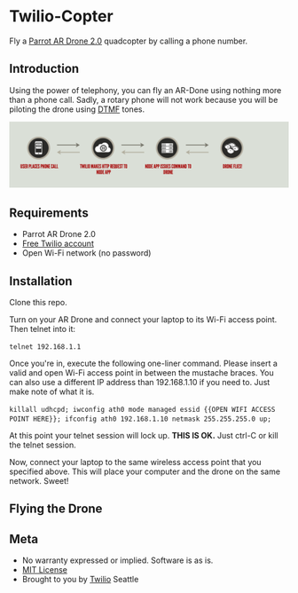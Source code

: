 # Twilio-Copter

Fly a [Parrot AR Drone 2.0][1] quadcopter by calling a phone number. 

## Introduction

Using the power of telephony, you can fly an AR-Done using nothing more than a phone call. Sadly, a rotary phone will not work because you will be piloting the drone using [DTMF][2] tones. 

![how it works](/diagram.png)

## Requirements

* Parrot AR Drone 2.0
* [Free Twilio account][3]
* Open Wi-Fi network (no password)

## Installation

Clone this repo.

Turn on your AR Drone and connect your laptop to its Wi-Fi access point. Then telnet into it:

`telnet 192.168.1.1`

Once you're in, execute the following one-liner command. Please insert a valid and open Wi-Fi access point in between the mustache braces. You can also use a different IP address than 192.168.1.10 if you need to. Just make note of what it is.

`killall udhcpd; iwconfig ath0 mode managed essid {{OPEN WIFI ACCESS POINT HERE}}; ifconfig ath0 192.168.1.10 netmask 255.255.255.0 up;`

At this point your telnet session will lock up. **THIS IS OK.** Just ctrl-C or kill the telnet session.

Now, connect your laptop to the same wireless access point that you specified above. This will place your computer and the drone on the same network. Sweet!



## Flying the Drone



## Meta 

* No warranty expressed or implied.  Software is as is.
* [MIT License](http://www.opensource.org/licenses/mit-license.html)
* Brought to you by [Twilio](http://www.twilio.com) Seattle

[1]:http://ardrone2.parrot.com/
[2]:http://en.wikipedia.org/wiki/Dual-tone_multi-frequency_signaling
[3]:http://twilio.com/try-twilio
